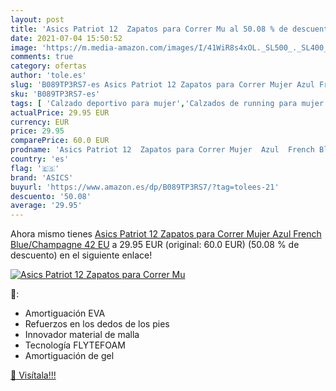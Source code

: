 ```yaml
---
layout: post
title: 'Asics Patriot 12  Zapatos para Correr Mu al 50.08 % de descuento'
date: 2021-07-04 15:50:52
image: 'https://m.media-amazon.com/images/I/41WiR8s4xOL._SL500_._SL400_.jpg'
comments: true
category: ofertas
author: 'tole.es'
slug: 'B089TP3RS7-es Asics Patriot 12 Zapatos para Correr Mujer Azul French...'
sku: 'B089TP3RS7-es'
tags: [ 'Calzado deportivo para mujer','Calzados de running para mujer','Calzados para correr en asfalto para mujer','Zapatillas y calzado deportivo para mujer','Zapatos','Zapatos para mujer','Zapatos y complementos','asics','zapatos', ]
actualPrice: 29.95 EUR
currency: EUR
price: 29.95
comparePrice: 60.0 EUR
prodname: 'Asics Patriot 12  Zapatos para Correr Mujer  Azul  French Blue/Champagne   42 EU'
country: 'es'
flag: '🇪🇸'
brand: 'ASICS'
buyurl: 'https://www.amazon.es/dp/B089TP3RS7/?tag=tolees-21'
descuento: '50.08'
average: '29.95'
---
```


Ahora mismo tienes [Asics Patriot 12  Zapatos para Correr Mujer  Azul  French Blue/Champagne   42 EU](https://www.amazon.es/dp/B089TP3RS7/?tag=tolees-21) a 29.95 EUR (original: 60.0 EUR) (50.08 %  de descuento) en el siguiente enlace!

[![Asics Patriot 12  Zapatos para Correr Mu](https://m.media-amazon.com/images/I/41WiR8s4xOL._SL500_._SL400_.jpg)](https://www.amazon.es/dp/B089TP3RS7/?tag=tolees-21)

🔎:

- Amortiguación EVA
- Refuerzos en los dedos de los pies
- Innovador material de malla
- Tecnología FLYTEFOAM
- Amortiguación de gel

[🛒 Visítala!!!](https://www.amazon.es/dp/B089TP3RS7/?tag=tolees-21)

